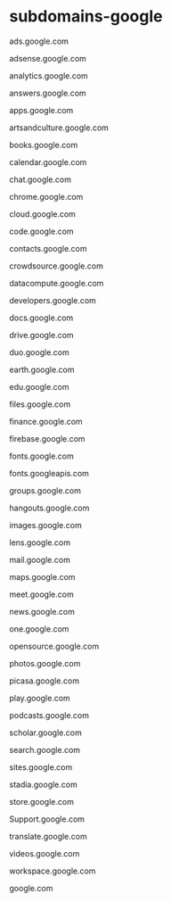 # subdomains-google

ads.google.com

adsense.google.com

analytics.google.com

answers.google.com

apps.google.com

artsandculture.google.com

books.google.com

calendar.google.com

chat.google.com

chrome.google.com

cloud.google.com

code.google.com

contacts.google.com

crowdsource.google.com

datacompute.google.com

developers.google.com

docs.google.com

drive.google.com

duo.google.com

earth.google.com

edu.google.com

files.google.com

finance.google.com

firebase.google.com

fonts.google.com

fonts.googleapis.com

groups.google.com

hangouts.google.com

images.google.com

lens.google.com

mail.google.com

maps.google.com

meet.google.com

news.google.com

one.google.com

opensource.google.com

photos.google.com

picasa.google.com

play.google.com

podcasts.google.com

scholar.google.com

search.google.com

sites.google.com

stadia.google.com

store.google.com

Support.google.com

translate.google.com

videos.google.com

workspace.google.com

google.com
